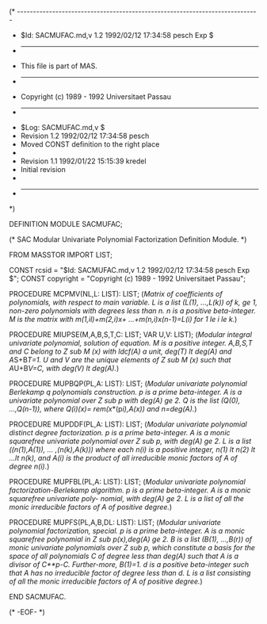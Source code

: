 (* ----------------------------------------------------------------------------
 * $Id: SACMUFAC.md,v 1.2 1992/02/12 17:34:58 pesch Exp $
 * ----------------------------------------------------------------------------
 * This file is part of MAS.
 * ----------------------------------------------------------------------------
 * Copyright (c) 1989 - 1992 Universitaet Passau
 * ----------------------------------------------------------------------------
 * $Log: SACMUFAC.md,v $
 * Revision 1.2  1992/02/12  17:34:58  pesch
 * Moved CONST definition to the right place
 *
 * Revision 1.1  1992/01/22  15:15:39  kredel
 * Initial revision
 *
 * ----------------------------------------------------------------------------
 *)

DEFINITION MODULE SACMUFAC;

(* SAC Modular Univariate Polynomial Factorization Definition Module. *)



FROM MASSTOR IMPORT LIST;

CONST rcsid = "$Id: SACMUFAC.md,v 1.2 1992/02/12 17:34:58 pesch Exp $";
CONST copyright = "Copyright (c) 1989 - 1992 Universitaet Passau";



PROCEDURE MCPMV(NL,L: LIST): LIST; 
(*Matrix of coefficients of polynomials, with respect to main variable.
L is a list (L(1), ...,L(k)) of k, ge 1, non-zero polynomials with
degrees less than n.  n is a positive beta-integer.  M is the matrix
with m(1,il)+m(2,i)*x+ ...+m(n,i)*x**(n-1)=L(i) for 1 le i le
k.*)


PROCEDURE MIUPSE(M,A,B,S,T,C: LIST;  VAR U,V: LIST); 
(*Modular integral univariate polynomial, solution of equation.  M is a
positive integer.  A,B,S,T and C belong to Z sub M (x) with ldcf(A) a
unit, deg(T) lt deg(A) and A*S+B*T=1.  U and V are the unique elements
of Z sub M (x) such that A*U+B*V=C, with deg(V) lt deg(A).*)


PROCEDURE MUPBQP(PL,A: LIST): LIST; 
(*Modular univariate polynomial Berlekamp q polynomials construction.
p is a prime beta-integer.  A is a univariate polynomial over Z sub p
with deg(A) ge 2.  Q is the list (Q(0), ...,Q(n-1)), where Q(i)(x)=
rem(x**(p*i),A(x)) and n=deg(A).*)


PROCEDURE MUPDDF(PL,A: LIST): LIST; 
(*Modular univariate polynomial distinct degree factorization.  p is
a prime beta-integer.  A is a monic squarefree univariate polynomial
over Z sub p, with deg(A) ge 2.  L is a list ((n(1),A(1)), ...
,(n(k),A(k))) where each n(i) is a positive integer, n(1) lt
n(2) lt ...lt n(k), and A(i) is the product of all irreducible monic
factors of A  of degree n(i).*)


PROCEDURE MUPFBL(PL,A: LIST): LIST; 
(*Modular univariate polynomial factorization-Berlekamp algorithm.
p is a prime beta-integer.  A is a monic squarefree univariate poly-
nomial, with deg(A) ge 2.  L is a list of all the monic irreducible
factors of A of positive degree.*)


PROCEDURE MUPFS(PL,A,B,DL: LIST): LIST; 
(*Modular univariate polynomial factorization, special.  p is a prime
beta-integer. A is a monic squarefree polynomial in Z sub p(x),deg(A)
ge 2.  B is a list (B(1), ...,B(r)) of monic univariate polynomials
over Z sub p, which constitute a basis for the space of all polynomials
C of degree less than deg(A) such that A is a divisor of C**p-C.
Further-more, B(1)=1.  d is a positive beta-integer such that A has
no irreducible factor of degree less than d.  L is a list
consisting of all the monic irreducible factors of A of positive
degree.*)


END SACMUFAC.

(* -EOF- *)
